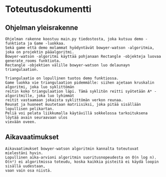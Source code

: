 # Toteutusdokumentti

## Ohjelman yleisrakenne
    Ohjelman rakenne koostuu main.py tiedostosta, joka kutsuu demo -funktiota ja Game -luokkaa.
    Sekä game että demo molammat hyödyntävät bowyer-watson -algoritmia, joka on projektin pääalgoritmi.
    Bowyer-watson -algoritmi käyttää pohjanaan Rectangle -objekteja luovaa generate_rooms funktiota.
    Rectangle -objektien välille bowyer-watson luo delaunayn triangulaation.

    Triangulaatio on lopullinen tuotos demo funktiossa.
    Game luokka vie triangulaation pidemmälle: siihen ajetaan kruskalin algoritmi, joka luo syklittömän
    reitin koko triangulaation läpi. Tämä syklitön reitti syötetään A* -algoritmille, joka luo lyhimmät
    reitit vastaamaan jokaista syklittömän verkon reunaa.
    Reunat ja huoneet muutetaan matriisiksi, joka pitää sisällään lopullisen pelikartan.
    Peliä voi pelata liikkumalla käytävillä sokkelossa tarkoituksena löytää avain seuraavaan ulos
    vievään oveen.

##  Aikavaatimukset
    Aikavaatimukset bowyer-watson algoritmin kannalta toteutuvat mielestäni hyvin.
    Lopullinen aika-arvioni algoritmin suoritusnopeudesta on O(n log n).
    O(n²) ei algoritmissa toteudu, koska kaikkia pisteitä ei käydä loopin sisällä uudestaan,
    vaan vain osa niistä.

